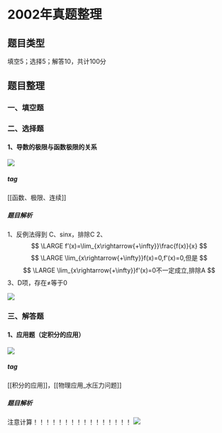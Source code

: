 # 2002年真题整理
## 题目类型
填空5；选择5；解答10，共计100分
## 题目整理
### 一、填空题
### 二、选择题
#### 1、导数的极限与函数极限的关系
![](https://rgdz-img.oss-cn-hangzhou.aliyuncs.com/img/20211124170348.png)

##### tag
[[函数、极限、连续]]
##### 题目解析
1、反例法得到
 		C、sinx，排除C
2、
$$
\LARGE
f’(x)=\lim_{x\rightarrow{+\infty}}\frac{f(x)}{x}
$$
$$
\LARGE
\lim_{x\rightarrow{+\infty}}f(x)=0,f'(x)=0,但是
$$
$$
\LARGE
\lim_{x\rightarrow{+\infty}}f'(x)=0不一定成立,排除A
$$
3、D项，存在$\neq$等于0

![](https://rgdz-img.oss-cn-hangzhou.aliyuncs.com/img/20211124170619.png)

### 三、解答题
#### 1、应用题（定积分的应用）
![](https://rgdz-img.oss-cn-hangzhou.aliyuncs.com/img/20211124171810.png)

##### tag
[[积分的应用]]，[[物理应用_水压力问题]]
##### 题目解析
注意计算！！！！！！！！！！！！！！！！
![](https://rgdz-img.oss-cn-hangzhou.aliyuncs.com/img/20211124172122.png)


